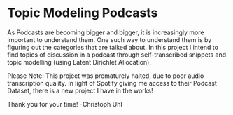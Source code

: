 # Topic Modeling Podcasts

As Podcasts are becoming bigger and bigger, it is increasingly more important to understand them. One such way to understand them is by figuring out the categories that are talked about. In this project I intend to find topics of discussion in a podcast through self-transcribed snippets and topic modelling (using Latent Dirichlet Allocation).

Please Note: This project was prematurely halted, due to poor audio transcription quality. In light of Spotify giving me access to their Podcast Dataset, there is a new project I have in the works!

Thank you for your time!
-Christoph Uhl
